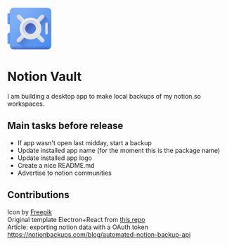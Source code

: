 <img src="apps/electron/build/logo512.png" height="100" />

# Notion Vault

I am building a desktop app to make local backups of my notion.so workspaces.

## Main tasks before release
- If app wasn't open last midday, start a backup
- Update installed app name (for the moment this is the package name)
- Update installed app logo
- Create a nice README.md
- Advertise to notion communities

## Contributions 

Icon by [Freepik](https://www.flaticon.com/free-icons/vault)  
Original template Electron+React from [this repo](https://github.com/yhirose/react-typescript-electron-sample-with-create-react-app-and-electron-builder)  
Article: exporting notion data with a OAuth token https://notionbackups.com/blog/automated-notion-backup-api
